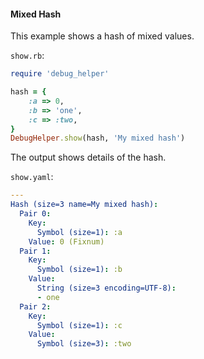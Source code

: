 #### Mixed Hash

This example shows a hash of mixed values.

```show.rb```:
```ruby
require 'debug_helper'

hash = {
    :a => 0,
    :b => 'one',
    :c => :two,
}
DebugHelper.show(hash, 'My mixed hash')
```

The output shows details of the hash.

```show.yaml```:
```yaml
---
Hash (size=3 name=My mixed hash):
  Pair 0:
    Key:
      Symbol (size=1): :a
    Value: 0 (Fixnum)
  Pair 1:
    Key:
      Symbol (size=1): :b
    Value:
      String (size=3 encoding=UTF-8):
      - one
  Pair 2:
    Key:
      Symbol (size=1): :c
    Value:
      Symbol (size=3): :two
```
